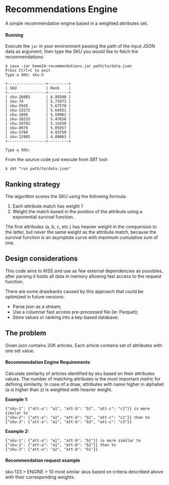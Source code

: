 # Recommendations Engine

A simple recommendation engine based in a weighted attributes set.

#### Running

Execute the `jar` in your environment passing the path of the input JSON data as argument, then type the SKU you would like to fetch the recommendations: 

```shell
$ java -jar home24-recommendations.jar path/to/data.json
Press Ctrl+C to exit
Type a SKU: sku-5

+-----------------+---------+
| SKU             | Rank    |
+-----------------+---------+
| sku-16083       | 6.95508 |
| sku-74          | 5.71973 |
| sku-5926        | 5.67578 |
| sku-13272       | 5.64551 |
| sku-1668        | 5.59961 |
| sku-18233       | 5.47656 |
| sku-19782       | 5.15430 |
| sku-8979        | 5.05957 |
| sku-5784        | 4.93750 |
| sku-12905       | 4.89063 |
+-----------------+---------+

Type a SKU:
```

From the source code just execute from SBT tool:

```shell
$ sbt "run path/to/data.json"
```

## Ranking strategy

The algorithm scores the SKU using the following formula: 

1. Each attribute match has weight 1
2. Weight the match based in the position of the attribute using a exponential survival function.

The first attributes (a, b, c, etc.) has heavier weight in the comparision to the latter, but never the same weight as the attribute match, because the survival function is an asymptote curve with maximum cumulative sum of one.

## Design considerations

This code aims to KISS and use as few external dependencies as possibles, after parsing it holds all data in memory allowing fast access to the request function. 

There are some drawbacks caused by this approach that could be optimized in future versions:

- Parse json as a stream;
- Use a columnar fast access pre-processed file (ie: Parquet);
- Store values or ranking into a key-based database;

## The problem

Given json contains 20K articles.
Each article contains set of attributes with one set value.

#### Recommendation Engine Requirements

Calculate similarity of articles identified by sku based on their attributes values.
The number of matching attributes is the most important metric for defining similarity.
In case of a draw, attributes with name higher in alphabet (a is higher than z) is weighted with heavier weight.

**Example 1:**

```
{"sku-1": {"att-a": "a1", "att-b": "b1", "att-c": "c1"}} is more similar to
{"sku-2": {"att-a": "a2", "att-b": "b1", "att-c": "c1"}} than to
{"sku-3": {"att-a": "a1", "att-b": "b3", "att-c": "c3"}}
```

**Example 2:**

```
{"sku-1": {"att-a": "a1", "att-b": "b1"}} is more similar to 
{"sku-2": {"att-a": "a1", "att-b": "b2"}} than to
{"sku-3": {"att-a": "a2", "att-b": "b1"}}
```

#### Recommendation request example

sku-123  > ENGINE > 10 most similar skus based on criteria described above with their corresponding weights.
